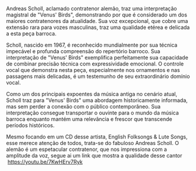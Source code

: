 Andreas Scholl, aclamado contratenor alemão, traz uma interpretação magistral de "Venus' Birds", demonstrando por que é considerado um dos maiores contratenores da atualidade. Sua voz excepcional, que cobre uma extensão rara para vozes masculinas, traz uma qualidade etérea e delicada a esta peça barroca.

Scholl, nascido em 1967, é reconhecido mundialmente por sua técnica impecável e profunda compreensão do repertório barroco. Sua interpretação de "Venus' Birds" exemplifica perfeitamente sua capacidade de combinar precisão técnica com expressividade emocional. O controle vocal que demonstra nesta peça, especialmente nos ornamentos e nas passagens mais delicadas, é um testemunho de seu extraordinário domínio vocal.

Como um dos principais expoentes da música antiga no cenário atual, Scholl traz para "Venus' Birds" uma abordagem historicamente informada, mas sem perder a conexão com o público contemporâneo. Sua interpretação consegue transportar o ouvinte para o mundo da música barroca enquanto mantém uma relevância e frescor que transcende períodos históricos.

Mesmo focando em um CD desse artista, English Folksongs & Lute Songs, esse merece atenção de todos, trata-se do fabuloso Andreas Scholl. O alemão é um espetacular contratenor, que nos impressiona com a amplitude da voz, segue ai um link que mostra a qualidade desse cantor
 
 https://youtu.be/7KwHErv7Ryk
